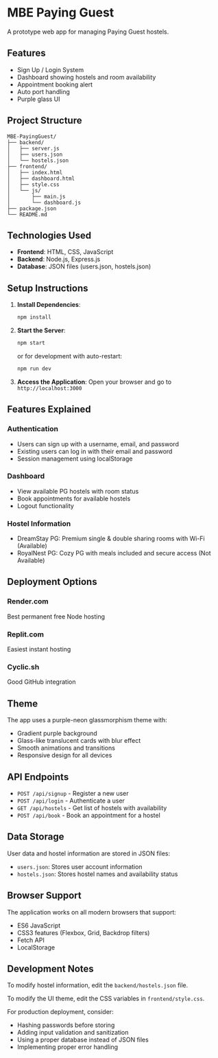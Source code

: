 # MBE Paying Guest

A prototype web app for managing Paying Guest hostels.

## Features
- Sign Up / Login System
- Dashboard showing hostels and room availability
- Appointment booking alert
- Auto port handling
- Purple glass UI

## Project Structure
```
MBE-PayingGuest/
├── backend/
│   ├── server.js
│   ├── users.json
│   └── hostels.json
├── frontend/
│   ├── index.html
│   ├── dashboard.html
│   ├── style.css
│   └── js/
│       ├── main.js
│       └── dashboard.js
├── package.json
└── README.md
```

## Technologies Used
- **Frontend**: HTML, CSS, JavaScript
- **Backend**: Node.js, Express.js
- **Database**: JSON files (users.json, hostels.json)

## Setup Instructions

1. **Install Dependencies**:
   ```bash
   npm install
   ```

2. **Start the Server**:
   ```bash
   npm start
   ```
   or for development with auto-restart:
   ```bash
   npm run dev
   ```

3. **Access the Application**:
   Open your browser and go to `http://localhost:3000`

## Features Explained

### Authentication
- Users can sign up with a username, email, and password
- Existing users can log in with their email and password
- Session management using localStorage

### Dashboard
- View available PG hostels with room status
- Book appointments for available hostels
- Logout functionality

### Hostel Information
- DreamStay PG: Premium single & double sharing rooms with Wi-Fi (Available)
- RoyalNest PG: Cozy PG with meals included and secure access (Not Available)

## Deployment Options

### Render.com
Best permanent free Node hosting

### Replit.com
Easiest instant hosting

### Cyclic.sh
Good GitHub integration

## Theme
The app uses a purple-neon glassmorphism theme with:
- Gradient purple background
- Glass-like translucent cards with blur effect
- Smooth animations and transitions
- Responsive design for all devices

## API Endpoints

- `POST /api/signup` - Register a new user
- `POST /api/login` - Authenticate a user
- `GET /api/hostels` - Get list of hostels with availability
- `POST /api/book` - Book an appointment for a hostel

## Data Storage

User data and hostel information are stored in JSON files:
- `users.json`: Stores user account information
- `hostels.json`: Stores hostel names and availability status

## Browser Support
The application works on all modern browsers that support:
- ES6 JavaScript
- CSS3 features (Flexbox, Grid, Backdrop filters)
- Fetch API
- LocalStorage

## Development Notes

To modify hostel information, edit the `backend/hostels.json` file.

To modify the UI theme, edit the CSS variables in `frontend/style.css`.

For production deployment, consider:
- Hashing passwords before storing
- Adding input validation and sanitization
- Using a proper database instead of JSON files
- Implementing proper error handling